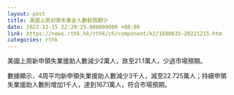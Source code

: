 ```yaml
---
layout: post
title: 美國上周初領失業金人數較預期少
date: 2022-12-15 22:39:25.000000000 +08:00
link: https://news.rthk.hk/rthk/ch/component/k2/1680033-20221215.htm
categories: rthk
---
```


美國上周新申領失業援助人數減少2萬人，跌至21.1萬人，少過市場預期。

數據顯示，4周平均新申領失業援助人數減少3千人，減至22.725萬人；持續申領失業援助人數則增加1千人，達到167.1萬人，符合市場預期。
